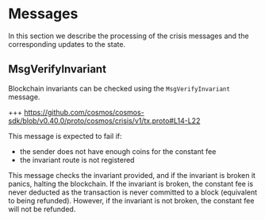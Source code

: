 <!--
order: 2
-->

# Messages

In this section we describe the processing of the crisis messages and the
corresponding updates to the state. 

## MsgVerifyInvariant

Blockchain invariants can be checked using the `MsgVerifyInvariant` message. 

+++ https://github.com/cosmos/cosmos-sdk/blob/v0.40.0/proto/cosmos/crisis/v1/tx.proto#L14-L22

This message is expected to fail if: 
 - the sender does not have enough coins for the constant fee
 - the invariant route is not registered 

This message checks the invariant provided, and if the invariant is broken it
panics, halting the blockchain. If the invariant is broken, the constant fee is
never deducted as the transaction is never committed to a block (equivalent to
being refunded). However, if the invariant is not broken, the constant fee will
not be refunded.
